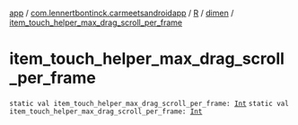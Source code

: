 [app](../../../index.md) / [com.lennertbontinck.carmeetsandroidapp](../../index.md) / [R](../index.md) / [dimen](index.md) / [item_touch_helper_max_drag_scroll_per_frame](./item_touch_helper_max_drag_scroll_per_frame.md)

# item_touch_helper_max_drag_scroll_per_frame

`static val item_touch_helper_max_drag_scroll_per_frame: `[`Int`](https://kotlinlang.org/api/latest/jvm/stdlib/kotlin/-int/index.html)
`static val item_touch_helper_max_drag_scroll_per_frame: `[`Int`](https://kotlinlang.org/api/latest/jvm/stdlib/kotlin/-int/index.html)